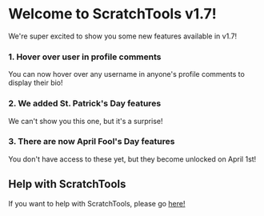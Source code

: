 # Welcome to ScratchTools v1.7!
We're super excited to show you some new features available in v1.7!
### 1. Hover over user in profile comments
You can now hover over any username in anyone's profile comments to display their bio!
### 2. We added St. Patrick's Day features
We can't show you this one, but it's a surprise!
### 3. There are now April Fool's Day features
You don't have access to these yet, but they become unlocked on April 1st!
## Help with ScratchTools
If you want to help with ScratchTools, please go [here!](https://unv1np70s7z.typeform.com/to/cmITrWyc)
